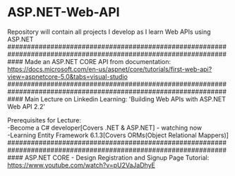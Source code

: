 # ASP.NET-Web-API<br/>
Repository will contain all projects I develop as I learn Web APIs using ASP.NET<br/>
####################################################################################################################
Made an ASP.NET CORE API from documentation: https://docs.microsoft.com/en-us/aspnet/core/tutorials/first-web-api?view=aspnetcore-5.0&tabs=visual-studio<br/>
####################################################################################################################
Main Lecture on Linkedin Learning: 'Building Web APIs with ASP.NET Web API 2.2'<br/>

Prerequisites for Lecture:<br/>
-Become a C# developer[Covers .NET & ASP.NET] - watching now<br/>
-Learning Entity Framework 6.1.3[Covers ORMs(Object Relational Mappers)]<br/>
####################################################################################################################
ASP.NET CORE - Design Registration and Signup Page
Tutorial: https://www.youtube.com/watch?v=pU2VaJaDhyE
